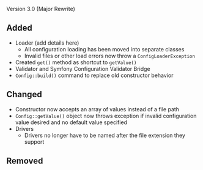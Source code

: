Version 3.0 (Major Rewrite)

## Added

* Loader (add details here)
  * All configuration loading has been moved into separate classes
  * Invalid files or other load errors now throw a `ConfigLoaderException`
* Created `get()` method as shortcut to `getValue()`
* Validator and Symfony Configuration Validator Bridge
* `Config::build()` command to replace old constructor behavior

## Changed

* Constructor now accepts an array of values instead of a file path
* `Config::getValue()` object now throws exception if invalid configuration value desired and no default value specified
* Drivers 
    * Drivers no longer have to be named after the file extension they support

## Removed
